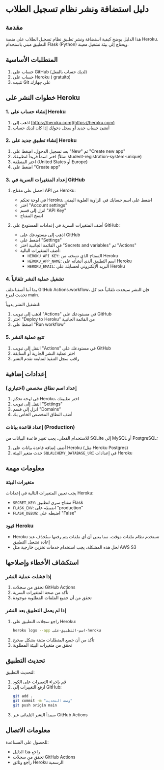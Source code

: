 # دليل استضافة ونشر نظام تسجيل الطلاب

## مقدمة

هذا الدليل يوضح كيفية استضافة ونشر تطبيق نظام تسجيل الطلاب على منصة Heroku. التطبيق مبني باستخدام Flask (Python) ويحتاج إلى بيئة تشغيل معينة.

## المتطلبات الأساسية

1. حساب على GitHub (لديك حساب بالفعل)
2. حساب على Heroku ( gratuito)
3. تثبيت Git على جهازك

## خطوات النشر على Heroku

### 1. إنشاء حساب على Heroku

1. اذهب إلى [https://heroku.com](https://heroku.com)
2. أنشئ حساب جديد أو سجل دخولك إذا كان لديك حساب

### 2. إنشاء تطبيق جديد على Heroku

1. بعد تسجيل الدخول، اضغط على "New" ثم "Create new app"
2. اختر اسماً فريداً لتطبيقك (مثلاً: student-registration-system-unique)
3. اختر المنطقة (United States أو Europe)
4. اضغط على "Create app"

### 3. إعداد المتغيرات السرية في GitHub

1. احصل على مفتاح API من Heroku:
   - في لوحة تحكم Heroku، اضغط على اسم حسابك في الزاوية العلوية اليمنى
   - اختر "Account settings"
   - انزل إلى قسم "API Key"
   - انسخ المفتاح

2. أضف المتغيرات السرية في إعدادات المستودع على GitHub:
   - اذهب إلى مستودعك على GitHub
   - اضغط على "Settings"
   - في القائمة الجانبية اختر "Secrets and variables" ثم "Actions"
   - أضف المتغيرات التالية:
     - `HEROKU_API_KEY`: المفتاح الذي نسخته من Heroku
     - `HEROKU_APP_NAME`: اسم التطبيق الذي أنشأته على Heroku
     - `HEROKU_EMAIL`: البريد الإلكتروني لحسابك على Heroku

### 4. تشغيل عملية النشر تلقائياً

بما أننا أضفنا ملف GitHub Actions.workflow، فإن النشر سيحدث تلقائياً عند كل تحديث لفرع main.

لتشغيل النشر يدوياً:
1. اذهب إلى تبويب "Actions" في مستودعك على GitHub
2. اختر "Deploy to Heroku" من القائمة الجانبية
3. اضغط على "Run workflow"

### 5. تتبع عملية النشر

1. انتقل إلى تبويب "Actions" في مستودعك على GitHub
2. اختر عملية النشر الجارية أو السابقة
3. راقب سجل التنفيذ لمتابعة تقدم النشر

## إعدادات إضافية

### إعداد اسم نطاق مخصص (اختياري)

1. في لوحة تحكم Heroku، اختر تطبيقك
2. انتقل إلى تبويب "Settings"
3. انزل إلى قسم "Domains"
4. أضف النطاق المخصص الخاص بك

### إعداد قاعدة بيانات (Production)

للاستخدام الفعلي، يجب تغيير قاعدة البيانات من SQLite إلى MySQL أو PostgreSQL:

1. أضف إضافة قاعدة بيانات على Heroku (مثل Heroku Postgres)
2. حدث متغير البيئة `SQLALCHEMY_DATABASE_URI` في إعدادات Heroku

## معلومات مهمة

### متغيرات البيئة

يجب تعيين المتغيرات التالية في إعدادات Heroku:
- `SECRET_KEY`: مفتاح سري لتطبيق Flask
- `FLASK_ENV`: اضبطه على "production"
- `FLASK_DEBUG`: اضبطه على "False"

### قيود Heroku

- Heroku تستخدم نظام ملفات مؤقت، مما يعني أن أي ملفات يتم رفعها ستُحذف عند إعادة تشغيل التطبيق
- لحل هذه المشكلة، يجب استخدام خدمات تخزين خارجية مثل AWS S3

## استكشاف الأخطاء وإصلاحها

### إذا فشلت عملية النشر

1. تحقق من سجلات GitHub Actions
2. تأكد من صحة المتغيرات السرية
3. تحقق من أن جميع الملفات المطلوبة موجودة

### إذا لم يعمل التطبيق بعد النشر

1. راجع سجلات التطبيق على Heroku:
   ```bash
   heroku logs --app اسم-التطبيق-على-heroku
   ```
2. تأكد من أن جميع المتطلبات مثبتة بشكل صحيح
3. تحقق من متغيرات البيئة المطلوبة

## تحديث التطبيق

لتحديث التطبيق:
1. قم بإجراء التغييرات على الكود
2. ارفع التغييرات إلى GitHub:
   ```bash
   git add .
   git commit -m "وصف التحديث"
   git push origin main
   ```
3. سيبدأ النشر التلقائي عبر GitHub Actions

## معلومات الاتصال

للحصول على المساعدة:
- راجع هذا الدليل
- تحقق من سجلات GitHub Actions
- راجع وثائق Heroku الرسمية